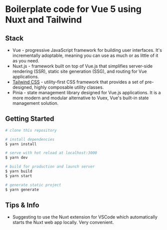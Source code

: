 # Boilerplate code for Vue 5 using Nuxt and Tailwind

## Stack

- Vue - progressive JavaScript framework for building user interfaces. It's incrementally adoptable, meaning you can use as much or as little of it as you need.
- Nuxt.js - framework built on top of Vue.js that simplifies server-side rendering (SSR), static site generation (SSG), and routing for Vue applications.
- [Tailwind CSS](https://tailwindcss.com/docs) - utility-first CSS framework that provides a set of pre-designed, highly composable utility classes.
- Pinia - state management library designed for Vue.js applications. It is a more modern and modular alternative to Vuex, Vue's built-in state management solution.

## Getting Started

```bash
# clone this repository

# install dependencies
$ yarn install

# serve with hot reload at localhost:3000
$ yarn dev

# build for production and launch server
$ yarn build
$ yarn start

# generate static project
$ yarn generate
```

## Tips & Info

- Suggesting to use the Nuxt extension for VSCode which automatically starts the Nuxt web app locally. Very convenient.
